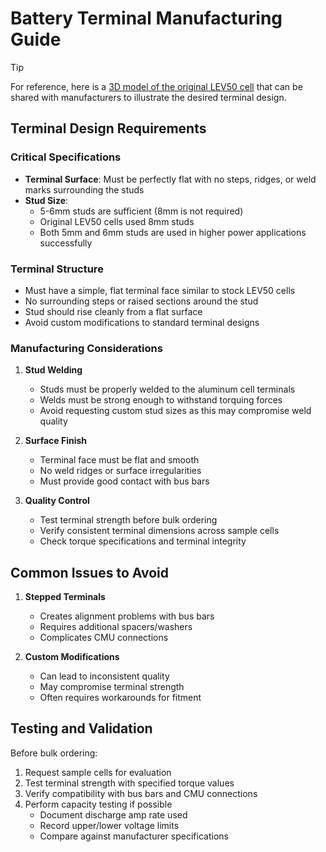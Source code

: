 # Battery Terminal Manufacturing Guide

> [!TIP]
> For reference, here is a [3D model of the original LEV50 cell](https://www.printables.com/model/1011773-lev50-cell-complete/) that can be shared with manufacturers to illustrate the desired terminal design.

## Terminal Design Requirements

### Critical Specifications

- **Terminal Surface**: Must be perfectly flat with no steps, ridges, or weld marks surrounding the studs
- **Stud Size**:
  - 5-6mm studs are sufficient (8mm is not required)
  - Original LEV50 cells used 8mm studs
  - Both 5mm and 6mm studs are used in higher power applications successfully

### Terminal Structure

- Must have a simple, flat terminal face similar to stock LEV50 cells
- No surrounding steps or raised sections around the stud
- Stud should rise cleanly from a flat surface
- Avoid custom modifications to standard terminal designs

### Manufacturing Considerations

1. **Stud Welding**
   - Studs must be properly welded to the aluminum cell terminals
   - Welds must be strong enough to withstand torquing forces
   - Avoid requesting custom stud sizes as this may compromise weld quality

2. **Surface Finish**
   - Terminal face must be flat and smooth
   - No weld ridges or surface irregularities
   - Must provide good contact with bus bars

3. **Quality Control**
   - Test terminal strength before bulk ordering
   - Verify consistent terminal dimensions across sample cells
   - Check torque specifications and terminal integrity

## Common Issues to Avoid

1. **Stepped Terminals**
   - Creates alignment problems with bus bars
   - Requires additional spacers/washers
   - Complicates CMU connections

2. **Custom Modifications**
   - Can lead to inconsistent quality
   - May compromise terminal strength
   - Often requires workarounds for fitment

## Testing and Validation

Before bulk ordering:

1. Request sample cells for evaluation
2. Test terminal strength with specified torque values
3. Verify compatibility with bus bars and CMU connections
4. Perform capacity testing if possible
   - Document discharge amp rate used
   - Record upper/lower voltage limits
   - Compare against manufacturer specifications
